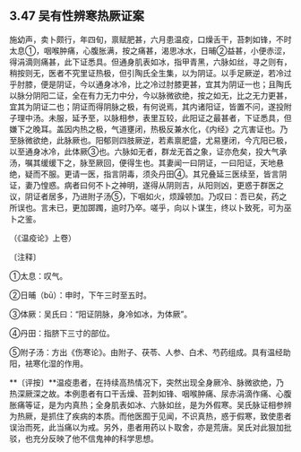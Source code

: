 ## 3.47 吴有性辨寒热厥证案

施幼声，卖卜颇行，年四旬，禀赋肥甚，六月患温疫，口燥舌干，苔刺如锋，不时太息①，咽喉肿痛，心腹胀满，按之痛甚，渴思冰水，日晡②益甚，小便赤涩，得涓滴则痛甚，此下证悉具。但通身肌表如冰，指甲青黑，六脉如丝，寻之则有，稍按则无，医者不究里证热极，但引陶氏全生集，以为阴证。以手足厥逆，若冷过乎肘膝，便是阴证，今以通身冰冷，比之冷过肘膝更甚，宜其为阴证一也；且陶氏以脉分阴阳二证，全在有力无力中分，今以脉微欲绝，按之如无，比之无力更甚，宜其为阴证二也；阴证而得阴脉之极，有何说焉，其内诸阳证，皆置不问，遂投附子理中汤。未服，延予至，以脉相参，表里互较，此阳证之最甚者，下证悉具，但嫌下之晚耳。盖因内热之极，气道壅闭，热极反兼水化，《内经》之亢害证也。乃至脉微欲绝，此脉厥也。阳郁则四肢厥逆，若素禀肥盛，尤易壅闭，今亢阳已极，以至通身冰冷，此体厥③也。六脉如无者，群龙无首之象，证亦危矣，投大气承汤，嘱其缓缓下之，脉至厥回，便得生也。其妻闻一曰阴证，一曰阳证，天地悬绝，疑而不服。更请一医，指言阴毒，须灸丹田④。其兄叠延三医续至，皆言阴证，妻乃惶惑。病者曰何不卜之神明，遂得从阴则吉，从阳则凶，更惑于群医之议，阴证者居多，乃进附子汤⑤，下咽如火，烦躁顿加。乃叹曰：吾已矣，药之所误也。言未已，更加踯躅，逾时乃卒。嗟乎，向以卜谋生，终以卜致死，可为巫卜之鉴。

（《温疫论》上卷）

〔注释〕

①太息：叹气。

②日晡（bū）：申时，下午三时至五时。

③体厥：吴氏曰：“阳证阴脉，身冷如冰，为体厥”。

④丹田：指脐下三寸的部位。

⑤附子汤：方出《伤寒论》。由附子、茯苓、人参、白术、芍药组成。具有温经助阳，袪寒化湿的作用。

**〔评按〕**温疫患者，在持续高热情况下，突然出现全身厥冷、脉微欲绝，乃热深厥深之故。本例患者有口干舌燥、苔刺如锋、咽喉肿痛、尿赤涓滴作痛、心腹胀痛等证，是为内真热；全身肌表如冰、六脉如丝，是为外假寒。吴氏脉证相参辨为热厥，是抓住了疾病的本质。而他医囿于见闻，不识真热，惑于假寒，致使患者误治而死，此当痛以为戒。另外，患者用药以卜取舍，亦是荒唐。吴氏对此狠加批驳，也充分反映了他不信鬼神的科学思想。
